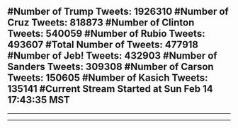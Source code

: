 #Number of Trump Tweets: 1926310
#Number of Cruz Tweets: 818873
#Number of Clinton Tweets: 540059
#Number of Rubio Tweets: 493607
#Total Number of Tweets: 477918 
#Number of Jeb! Tweets: 432903
#Number of Sanders Tweets: 309308
#Number of Carson Tweets: 150605
#Number of Kasich Tweets: 135141
#Current Stream Started at Sun Feb 14 17:43:35 MST
---
---
---
